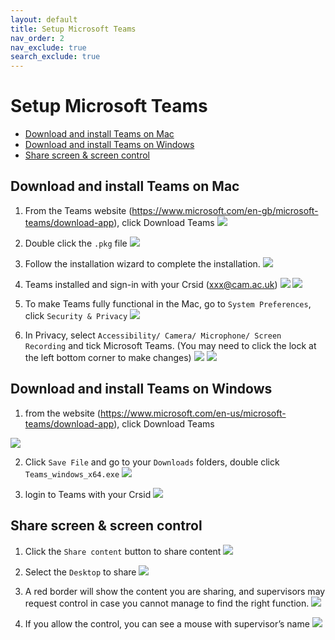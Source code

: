 ```yaml
---
layout: default
title: Setup Microsoft Teams
nav_order: 2
nav_exclude: true
search_exclude: true
---
```


# Setup Microsoft Teams

- [Download and install Teams on Mac](#download-and-install-teams-on-mac)
- [Download and install Teams on Windows](#download-and-install-teams-on-windows)
- [Share screen & screen control](#share-screen--screen-control)

## Download and install Teams on Mac

1. From the Teams website (https://www.microsoft.com/en-gb/microsoft-teams/download-app), click Download Teams
   ![](statics/setup_1.png)

2. Double click the `.pkg` file
   ![](statics/setup_2.png)

3. Follow the installation wizard to complete the installation.
   ![](statics/setup_3.png)

4. Teams installed and sign-in with your Crsid (xxx@cam.ac.uk)
   ![](statics/setup_4_1.png)
   ![](statics/setup_4_2.png)

5. To make Teams fully functional in the Mac, go to `System Preferences`, click `Security & Privacy`
   ![](statics/setup_5.png)

6. In Privacy, select `Accessibility/ Camera/ Microphone/ Screen Recording` and tick Microsoft Teams. (You may need to click the lock at the left bottom corner to make changes)
   ![](statics/setup_6_1.png)
   ![](statics/setup_6_2.png)

## Download and install Teams on Windows

1. from the website (https://www.microsoft.com/en-us/microsoft-teams/download-app), click Download Teams

![](statics/setup_7.png)

2. Click `Save File` and go to your `Downloads` folders, double click `Teams_windows_x64.exe`
   ![](statics/setup_8.png)

3. login to Teams with your Crsid
   ![](statics/setup_9.png)

## Share screen & screen control

1. Click the `Share content` button to share content
   ![](statics/setup_10.png)

2. Select the `Desktop` to share
   ![](statics/setup_11.png)

3. A red border will show the content you are sharing, and supervisors may request control in case you cannot manage to find the right function.
   ![](statics/setup_12.png)

4. If you allow the control, you can see a mouse with supervisor’s name
   ![](statics/setup_13.png)
